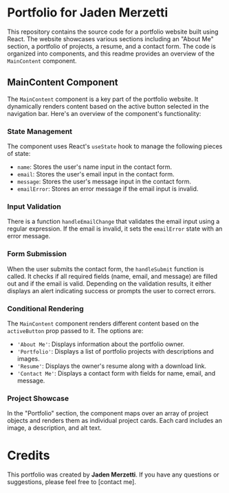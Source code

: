 # Portfolio for Jaden Merzetti

This repository contains the source code for a portfolio website built using React. The website showcases various sections including an "About Me" section, a portfolio of projects, a resume, and a contact form. The code is organized into components, and this readme provides an overview of the `MainContent` component.

## MainContent Component

The `MainContent` component is a key part of the portfolio website. It dynamically renders content based on the active button selected in the navigation bar. Here's an overview of the component's functionality:

### State Management

The component uses React's `useState` hook to manage the following pieces of state:

- `name`: Stores the user's name input in the contact form.
- `email`: Stores the user's email input in the contact form.
- `message`: Stores the user's message input in the contact form.
- `emailError`: Stores an error message if the email input is invalid.

### Input Validation

There is a function `handleEmailChange` that validates the email input using a regular expression. If the email is invalid, it sets the `emailError` state with an error message.

### Form Submission

When the user submits the contact form, the `handleSubmit` function is called. It checks if all required fields (name, email, and message) are filled out and if the email is valid. Depending on the validation results, it either displays an alert indicating success or prompts the user to correct errors.

### Conditional Rendering

The `MainContent` component renders different content based on the `activeButton` prop passed to it. The options are:

- `'About Me'`: Displays information about the portfolio owner.
- `'Portfolio'`: Displays a list of portfolio projects with descriptions and images.
- `'Resume'`: Displays the owner's resume along with a download link.
- `'Contact Me'`: Displays a contact form with fields for name, email, and message.

### Project Showcase

In the "Portfolio" section, the component maps over an array of project objects and renders them as individual project cards. Each card includes an image, a description, and alt text.

# Credits

This portfolio was created by **Jaden Merzetti**. If you have any questions or suggestions, please feel free to [contact me].

